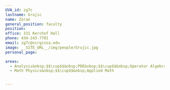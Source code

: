 ```yaml
---
UVA_id: zg7c
lastname: Grujic
name: Zoran
general_position: faculty
position:
office: 331 Kerchof Hall
phone: 434-243-7701
email: zg7c@virginia.edu
image: __SITE_URL__/img/people/Grujic.jpg
personal_page:

areas:
  - Analysis&nbsp;$$\cup$$&nbsp;PDE&nbsp;$$\cup$$&nbsp;Operator Algebras
  - Math Physics&nbsp;$$\cup$$&nbsp;Applied Math


---
```

